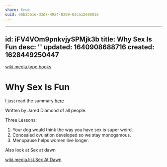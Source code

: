 ```yaml
---
share: true
uuid: 06b2bb1e-d3d7-4924-8209-8aca12e8801e
---
```

---
id: iFV4VOm9pnkvjySPMjk3b
title: Why Sex Is Fun
desc: ''
updated: 1640908688716
created: 1628449250447
---
[wiki.media.type.books](/a3a80e28-c537-4091-a06f-3d20f44ec6a2)
# Why Sex Is Fun
I just read the summary [here](https://fourminutebooks.com/why-is-sex-fun-summary/)

Written by Jared Diamond of all people.

Three Lessons:

1.  Your dog would think the way you have sex is super weird.
2.  Concealed ovulation developed so we stay monogamous.
3.  Menopause helps women live longer.

Also look at Sex at dawn

[wiki.media.list.Sex At Dawn](/8e9e6e80-747c-4cb6-8f09-d56718410b63)